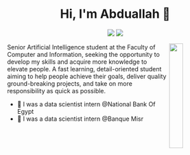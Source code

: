 <h1 align="center">Hi, I'm Abduallah 👋</h1>
<p align="center">
    <a href="https://www.linkedin.com/in/abduallah-hussien-6a8341237/"><img src="https://img.shields.io/badge/linkedin-%230177B5?style=flat&logo=linkedin&logoColor=white"/></a>
    <a href="https://www.instagram.com/abduallahhussien_/"><img src="https://img.shields.io/badge/instagram-%23E4415F?style=flat&logo=instagram&logoColor=white"/></a>
  </p>
  
  <img src="https://raw.githubusercontent.com/mohamedabusrea/mohamedabusrea/master/profile-img.png" align="right" width="25%"/>

Senior Artificial Intelligence student at the Faculty of Computer and Information, seeking the opportunity to develop my skills and acquire more knowledge to elevate people. A fast learning, detail-oriented student aiming to help people achieve their goals, deliver quality ground-breaking projects, and take on more responsibility as quick as possible.

- 🔭 I was a data scientist intern @National Bank Of Egypt 
- 🔭 I was a data scientist intern @Banque Misr
